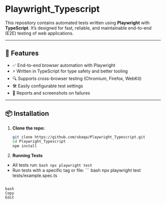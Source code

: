 # Playwright_Typescript

This repository contains automated tests written using **Playwright** with **TypeScript**. It’s designed for fast, reliable, and maintainable end-to-end (E2E) testing of web applications.

---

## 🚀 Features

- ✅ End-to-end browser automation with Playwright
- ⚡ Written in TypeScript for type safety and better tooling
- 🔍 Supports cross-browser testing (Chromium, Firefox, WebKit)
- 🛠️ Easily configurable test settings
- 📄 Reports and screenshots on failures

---

## 📦 Installation

1. **Clone the repo:**

   ```bash
   git clone https://github.com/sbaqa/Playwright_Typescript.git
   cd Playwright_Typescript
   npm install
   ```

2. **Running Tests**

- All tests run: ``` bash npx playwright test ```
- Run tests with a specific tag or file:  ``` bash npx playwright test tests/example.spec.ts
 ```

bash
Copy
Edit

